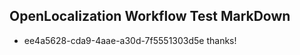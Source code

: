 ## OpenLocalization Workflow Test MarkDown
* ee4a5628-cda9-4aae-a30d-7f5551303d5e thanks!

<!--HONumber=Aug16_HO3-->



